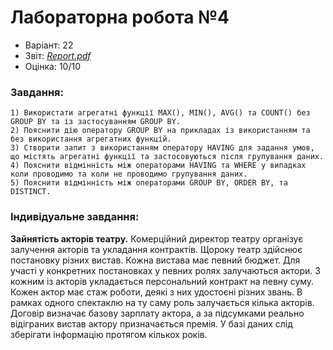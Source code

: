 # Лабораторна робота №4

- Варіант: 22
- Звіт: [*Report.pdf*](Report.pdf)
- Оцінка: 10/10

### Завдання:
    1) Використати агрегатні функції MAX(), MIN(), AVG() та COUNT() без GROUP BY та із застосуванням GROUP BY.
    2) Пояснити дію оператору GROUP BY на прикладах із використанням та без використання агрегатних функцій.
    3) Створити запит з використанням оператору HAVING для задання умов, що містять агрегатні функції та застосовуються після групування даних.
    4) Пояснити відмінність між операторами HAVING та WHERE у випадках коли проводимо та коли не проводимо групування даних.
    5) Пояснити відмінність між операторами GROUP BY, ORDER BY, та DISTINCT.

### Індивідуальне завдання:
**Зайнятість акторів театру.** Комерційний директор театру організує залучення акторів та укладання контрактів. Щороку театр здійснює постановку різних вистав. Кожна вистава має певний бюджет. Для участі у конкретних постановках у певних ролях залучаються актори. З кожним із акторів укладається персональний контракт на певну суму. Кожен актор має стаж роботи, деякі з них удостоєні різних звань. В рамках одного спектаклю на ту саму роль залучається кілька акторів. Договір визначає базову зарплату актора, а за підсумками реально відіграних вистав актору призначається премія. У базі даних слід зберігати інформацію протягом кількох років.